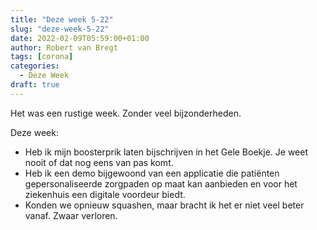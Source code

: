 ```yaml
---
title: "Deze week 5-22"
slug: "deze-week-5-22"
date: 2022-02-09T05:59:00+01:00
author: Robert van Bregt
tags: [corona]
categories:
  - Deze Week
draft: true
---
```

Het was een rustige week. Zonder veel bijzonderheden.

Deze week:

- Heb ik mijn boosterprik laten bijschrijven in het Gele Boekje. Je weet nooit of dat nog eens van pas komt.
- Heb ik een demo bijgewoond van een applicatie die patiënten gepersonaliseerde zorgpaden op maat kan aanbieden en voor het ziekenhuis een digitale voordeur biedt.
- Konden we opnieuw squashen, maar bracht ik het er niet veel beter vanaf. Zwaar verloren.
